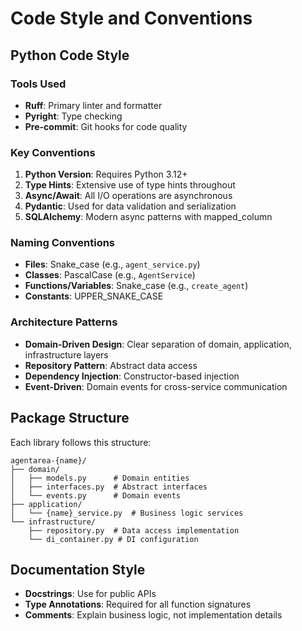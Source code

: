 # Code Style and Conventions

## Python Code Style

### Tools Used
- **Ruff**: Primary linter and formatter
- **Pyright**: Type checking
- **Pre-commit**: Git hooks for code quality

### Key Conventions

1. **Python Version**: Requires Python 3.12+
2. **Type Hints**: Extensive use of type hints throughout
3. **Async/Await**: All I/O operations are asynchronous
4. **Pydantic**: Used for data validation and serialization
5. **SQLAlchemy**: Modern async patterns with mapped_column

### Naming Conventions
- **Files**: Snake_case (e.g., `agent_service.py`)
- **Classes**: PascalCase (e.g., `AgentService`)
- **Functions/Variables**: Snake_case (e.g., `create_agent`)
- **Constants**: UPPER_SNAKE_CASE

### Architecture Patterns
- **Domain-Driven Design**: Clear separation of domain, application, infrastructure layers
- **Repository Pattern**: Abstract data access
- **Dependency Injection**: Constructor-based injection
- **Event-Driven**: Domain events for cross-service communication

## Package Structure

Each library follows this structure:
```
agentarea-{name}/
├── domain/
│   ├── models.py      # Domain entities
│   ├── interfaces.py  # Abstract interfaces  
│   └── events.py      # Domain events
├── application/
│   └── {name}_service.py  # Business logic services
└── infrastructure/
    ├── repository.py  # Data access implementation
    └── di_container.py # DI configuration
```

## Documentation Style
- **Docstrings**: Use for public APIs
- **Type Annotations**: Required for all function signatures
- **Comments**: Explain business logic, not implementation details
